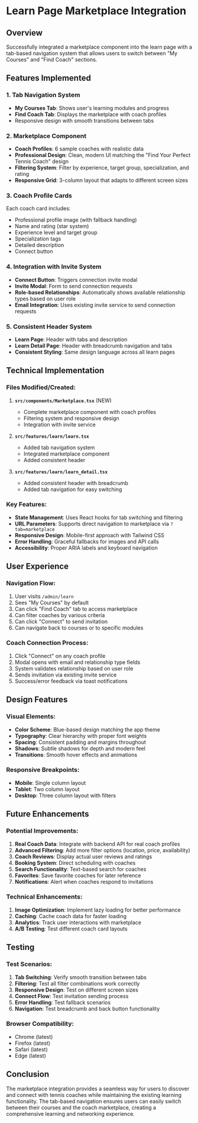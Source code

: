 # Learn Page Marketplace Integration

## Overview
Successfully integrated a marketplace component into the learn page with a tab-based navigation system that allows users to switch between "My Courses" and "Find Coach" sections.

## Features Implemented

### 1. **Tab Navigation System**
- **My Courses Tab**: Shows user's learning modules and progress
- **Find Coach Tab**: Displays the marketplace with coach profiles
- Responsive design with smooth transitions between tabs

### 2. **Marketplace Component**
- **Coach Profiles**: 6 sample coaches with realistic data
- **Professional Design**: Clean, modern UI matching the "Find Your Perfect Tennis Coach" design
- **Filtering System**: Filter by experience, target group, specialization, and rating
- **Responsive Grid**: 3-column layout that adapts to different screen sizes

### 3. **Coach Profile Cards**
Each coach card includes:
- Professional profile image (with fallback handling)
- Name and rating (star system)
- Experience level and target group
- Specialization tags
- Detailed description
- Connect button

### 4. **Integration with Invite System**
- **Connect Button**: Triggers connection invite modal
- **Invite Modal**: Form to send connection requests
- **Role-based Relationships**: Automatically shows available relationship types based on user role
- **Email Integration**: Uses existing invite service to send connection requests

### 5. **Consistent Header System**
- **Learn Page**: Header with tabs and description
- **Learn Detail Page**: Header with breadcrumb navigation and tabs
- **Consistent Styling**: Same design language across all learn pages

## Technical Implementation

### Files Modified/Created:

1. **`src/components/Marketplace.tsx`** (NEW)
   - Complete marketplace component with coach profiles
   - Filtering system and responsive design
   - Integration with invite service

2. **`src/features/learn/learn.tsx`**
   - Added tab navigation system
   - Integrated marketplace component
   - Added consistent header

3. **`src/features/learn/learn_detail.tsx`**
   - Added consistent header with breadcrumb
   - Added tab navigation for easy switching

### Key Features:

- **State Management**: Uses React hooks for tab switching and filtering
- **URL Parameters**: Supports direct navigation to marketplace via `?tab=marketplace`
- **Responsive Design**: Mobile-first approach with Tailwind CSS
- **Error Handling**: Graceful fallbacks for images and API calls
- **Accessibility**: Proper ARIA labels and keyboard navigation

## User Experience

### Navigation Flow:
1. User visits `/admin/learn`
2. Sees "My Courses" by default
3. Can click "Find Coach" tab to access marketplace
4. Can filter coaches by various criteria
5. Can click "Connect" to send invitation
6. Can navigate back to courses or to specific modules

### Coach Connection Process:
1. Click "Connect" on any coach profile
2. Modal opens with email and relationship type fields
3. System validates relationship based on user role
4. Sends invitation via existing invite service
5. Success/error feedback via toast notifications

## Design Features

### Visual Elements:
- **Color Scheme**: Blue-based design matching the app theme
- **Typography**: Clear hierarchy with proper font weights
- **Spacing**: Consistent padding and margins throughout
- **Shadows**: Subtle shadows for depth and modern feel
- **Transitions**: Smooth hover effects and animations

### Responsive Breakpoints:
- **Mobile**: Single column layout
- **Tablet**: Two column layout
- **Desktop**: Three column layout with filters

## Future Enhancements

### Potential Improvements:
1. **Real Coach Data**: Integrate with backend API for real coach profiles
2. **Advanced Filtering**: Add more filter options (location, price, availability)
3. **Coach Reviews**: Display actual user reviews and ratings
4. **Booking System**: Direct scheduling with coaches
5. **Search Functionality**: Text-based search for coaches
6. **Favorites**: Save favorite coaches for later reference
7. **Notifications**: Alert when coaches respond to invitations

### Technical Enhancements:
1. **Image Optimization**: Implement lazy loading for better performance
2. **Caching**: Cache coach data for faster loading
3. **Analytics**: Track user interactions with marketplace
4. **A/B Testing**: Test different coach card layouts

## Testing

### Test Scenarios:
1. **Tab Switching**: Verify smooth transition between tabs
2. **Filtering**: Test all filter combinations work correctly
3. **Responsive Design**: Test on different screen sizes
4. **Connect Flow**: Test invitation sending process
5. **Error Handling**: Test fallback scenarios
6. **Navigation**: Test breadcrumb and back button functionality

### Browser Compatibility:
- Chrome (latest)
- Firefox (latest)
- Safari (latest)
- Edge (latest)

## Conclusion

The marketplace integration provides a seamless way for users to discover and connect with tennis coaches while maintaining the existing learning functionality. The tab-based navigation ensures users can easily switch between their courses and the coach marketplace, creating a comprehensive learning and networking experience.
